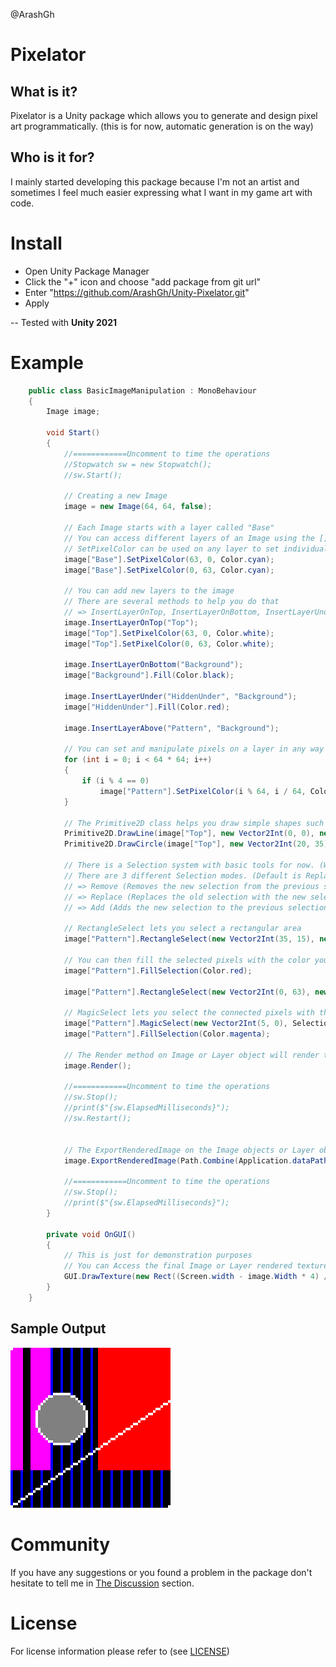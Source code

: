 @ArashGh

# Pixelator

## What is it?

Pixelator is a Unity package which allows you to generate and design pixel art programmatically. (this is for now, automatic generation is on the way)

## Who is it for?

I mainly started developing this package because I'm not an artist and sometimes I feel much easier expressing what I want in my game art with code.

# Install

- Open Unity Package Manager
- Click the "+" icon and choose "add package from git url"
- Enter "https://github.com/ArashGh/Unity-Pixelator.git"
- Apply

-- Tested with **Unity 2021**

# Example

```c#
    public class BasicImageManipulation : MonoBehaviour
    {
        Image image;

        void Start()
        {
            //============Uncomment to time the operations
            //Stopwatch sw = new Stopwatch();
            //sw.Start();

            // Creating a new Image
            image = new Image(64, 64, false);

            // Each Image starts with a layer called "Base"
            // You can access different layers of an Image using the [] (bracket) operator and passing the layer name
            // SetPixelColor can be used on any layer to set individual pixel color
            image["Base"].SetPixelColor(63, 0, Color.cyan);
            image["Base"].SetPixelColor(0, 63, Color.cyan);

            // You can add new layers to the image
            // There are several methods to help you do that
            // => InsertLayerOnTop, InsertLayerOnBottom, InsertLayerUnder, InsertLayerAbove
            image.InsertLayerOnTop("Top");
            image["Top"].SetPixelColor(63, 0, Color.white);
            image["Top"].SetPixelColor(0, 63, Color.white);

            image.InsertLayerOnBottom("Background");
            image["Background"].Fill(Color.black);

            image.InsertLayerUnder("HiddenUnder", "Background");
            image["HiddenUnder"].Fill(Color.red);

            image.InsertLayerAbove("Pattern", "Background");

            // You can set and manipulate pixels on a layer in any way you want
            for (int i = 0; i < 64 * 64; i++)
            {
                if (i % 4 == 0)
                    image["Pattern"].SetPixelColor(i % 64, i / 64, Color.blue);
            }

            // The Primitive2D class helps you draw simple shapes such as Lines and Circles
            Primitive2D.DrawLine(image["Top"], new Vector2Int(0, 0), new Vector2Int(63, 42), Color.white, false);
            Primitive2D.DrawCircle(image["Top"], new Vector2Int(20, 35), 10, Color.white, true, Color.grey);

            // There is a Selection system with basic tools for now. (WIP)
            // There are 3 different Selection modes. (Default is Replace any previous selection)
            // => Remove (Removes the new selection from the previous selection)
            // => Replace (Replaces the old selection with the new selected pixels) (This is the default behaviour if you don't specify the selection type)
            // => Add (Adds the new selection to the previous selection)

            // RectangleSelect lets you select a rectangular area
            image["Pattern"].RectangleSelect(new Vector2Int(35, 15), new Vector2Int(63, 63));

            // You can then fill the selected pixels with the color you like
            image["Pattern"].FillSelection(Color.red);

            image["Pattern"].RectangleSelect(new Vector2Int(0, 63), new Vector2Int(15, 15));

            // MagicSelect lets you select the connected pixels with the same color starting from the position you specify (You know what magic wand does, right?)
            image["Pattern"].MagicSelect(new Vector2Int(5, 0), SelectionType2D.Remove);
            image["Pattern"].FillSelection(Color.magenta);

            // The Render method on Image or Layer object will render the pixel color buffer to a Texture2D inside the object
            image.Render();

            //============Uncomment to time the operations
            //sw.Stop();
            //print($"{sw.ElapsedMilliseconds}");
            //sw.Restart();


            // The ExportRenderedImage on the Image objects or Layer objects lets you export the corrosponding Image or Layer's content to a png file at the location you specify
            image.ExportRenderedImage(Path.Combine(Application.dataPath, "test.png"));

            //============Uncomment to time the operations
            //sw.Stop();
            //print($"{sw.ElapsedMilliseconds}");
        }

        private void OnGUI()
        {
            // This is just for demonstration purposes
            // You can Access the final Image or Layer rendered texture using the GetRenderedTexture method
            GUI.DrawTexture(new Rect((Screen.width - image.Width * 4) / 2, (Screen.height - image.Height * 4) / 2, image.Width * 4, image.Height * 4), image.GetRenderedTexture());
        }
    }
```

## Sample Output
<img src="Documentation/sample.png" width="256" height="256" />

# Community
If you have any suggestions or you found a problem in the package don't hesitate to tell me in [The Discussion](https://github.com/ArashGh/Unity-Pixelator/discussions) section.

# License
For license information please refer to (see [LICENSE](LICENSE.md))
